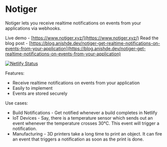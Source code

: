 # Notiger
Notiger lets you receive realtime notifications on events from your applications via webhooks.

Live demo - [https://www.notiger.xyz/](https://www.notiger.xyz/)
Read the blog post - [https://blog.anishde.dev/notiger-get-realtime-notifications-on-events-from-your-application](https://blog.anishde.dev/notiger-get-realtime-notifications-on-events-from-your-application)

[![Netlify Status](https://api.netlify.com/api/v1/badges/717071eb-6882-4b73-a615-a1484cfb3d2f/deploy-status)](https://app.netlify.com/sites/notiger/deploys)

Features:
- Receive realtime notifications on events from your application
- Easily to implement
- Events are stored securely

Use cases:
- Build Notifications - Get notified whenever a build completes in Netlify
- IoT Devices - Say, there is a temperature sensor which sends out an event whenever the temperature crosses 30°C. This event will trigger a notification.
- Manufacturing - 3D printers take a long time to print an object. It can fire an event that triggers a notification as soon as the print is done.
